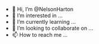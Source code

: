 - 👋 Hi, I’m @NelsonHarton
- 👀 I’m interested in ...
- 🌱 I’m currently learning ...
- 💞️ I’m looking to collaborate on ...
- 📫 How to reach me ...

<!---
NelsonHarton/NelsonHarton is a ✨ special ✨ repository because its `README.md` (this file) appears on your GitHub profile.
You can click the Preview link to take a look at your changes.
--->
